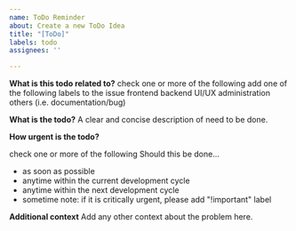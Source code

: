 ```yaml
---
name: ToDo Reminder
about: Create a new ToDo Idea
title: "[ToDo]"
labels: todo
assignees: ''

---
```


**What is this todo related to?**
check one or more of the following
add one of the following labels to the issue
frontend
backend
UI/UX
administration
others (i.e. documentation/bug)

**What is the todo?**
A clear and concise description of need to be done.

**How urgent is the todo?**

check one or more of the following
Should this be done... 
- as soon as possible
- anytime within the current development cycle
- anytime within the next development cycle
- sometime
note: if it is critically urgent, please add "!important" label


**Additional context**
Add any other context about the problem here.
